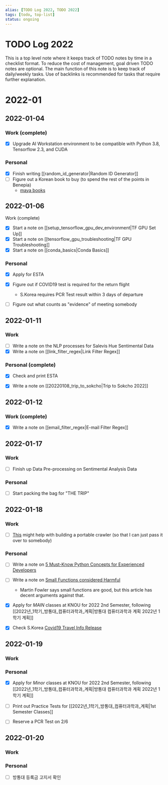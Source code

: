 ```yaml
---
alias: [TODO Log 2022, TODO 2022]
tags: [todo, top-list]
status: ongoing
---
```


# TODO Log 2022
This is a top level note where it keeps track of TODO notes by time in a checklist format.
To reduce the cost of management, goal driven TODO notes are optional.
The main function of this note is to keep track of daily/weekly tasks.
Use of backlinks is recommended for tasks that require further explanation.

# 2022-01

## 2022-01-04
### Work (complete)
- [x] Upgrade AI Workstation environment to be compatible with Python 3.8, Tensorflow 2.3, and CUDA

### Personal
- [x] Finish writing [[random_id_generator|Random ID Generator]]
- [ ] Figure out a Korean book to buy (to spend the rest of the points in Benepia)
    - [maya books](https://m.blog.naver.com/PostView.naver?isHttpsRedirect=true&blogId=rpgs&logNo=220587586265)


## 2022-01-06
Work (complete)
- [x] Start a note on [[setup_tensorflow_gpu_dev_environment|TF GPU Set Up]]
- [x] Start a note on [[tensorflow_gpu_troubleshooting|TF GPU Troubleshooting]]
- [x] Start a note on [[conda_basics|Conda Basics]]

### Personal
- [x] Apply for ESTA
- [x] Figure out if COVID19 test is required for the return flight
    - S.Korea requires PCR Test result within 3 days of departure
- [ ] Figure out what counts as "evidence" of meeting somebody


## 2022-01-11
### Work
- [ ] Write a note on the NLP processes for Salevis Hue Sentimental Data
- [x] Write a note on [[link_filter_regex|Link Filter Regex]]

### Personal (complete)
- [x] Check and print ESTA
- [x] Write a note on [[20220108_trip_to_sokcho|Trip to Sokcho 2022]]


## 2022-01-12
### Work (complete)
- [x] Write a note on [[email_filter_regex|E-mail Filter Regex]]


## 2022-01-17
### Work
- [ ] Finish up Data Pre-processing on Sentimental Analysis Data

### Personal
- [ ] Start packing the bag for "THE TRIP"


## 2022-01-18
### Work
- [ ] [This](https://stackoverflow.com/a/37318066/10570582) might help with building a portable crawler (so that I can just pass it over to somebody) 

### Personal
- [ ] Write a note on [5 Must-Know Python Concepts for Experienced Developers](https://betterprogramming.pub/must-know-python-concepts-for-experienced-developers-4554ceea3d95)
- [ ] Write a note on [Small Functions considered Harmful](https://copyconstruct.medium.com/small-functions-considered-harmful-91035d316c29)
    - Martin Fowler says small functions are good, but this article has decent arguments against that.
- [x] Apply for _MAIN_ classes at KNOU for 2022 2nd Semester, following [[2022년_1학기_방통대_컴퓨터과학과_계획|방통대 컴퓨터과학과 계획 2022년 1학기 계획]]
- [x] Check S.Korea [Covid19 Travel Info Release](http://ncov.mohw.go.kr/duBoardList.do?brdId=2&brdGubun=23#)


## 2022-01-19
### Work

### Personal
- [x] Apply for _Minor_ classes at KNOU for 2022 2nd Semester, following [[2022년_1학기_방통대_컴퓨터과학과_계획|방통대 컴퓨터과학과 계획 2022년 1학기 계획]]
- [ ] Print out Practice Tests for [[2022년_1학기_방통대_컴퓨터과학과_계획|1st Semester Classes]]
- [ ] Reserve a PCR Test on 2/6


## 2022-01-20
### Work

### Personal
- [ ] 방통대 등록금 고지서 확인